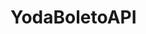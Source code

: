 # YodaBoletoAPI
<img href="https://raw.githubusercontent.com/powernepo/YodaBoletoAPI/master/src/public/img/APP.PNG" />
